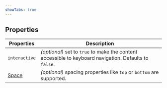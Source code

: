 ```yaml
---
showTabs: true
---
```


## Properties

| Properties                                  | Description                                                                                            |
| ------------------------------------------- | ------------------------------------------------------------------------------------------------------ |
| `interactive`                               | _(optional)_ set to `true` to make the content accessible to keyboard navigation. Defaults to `false`. |
| [Space](/uilib/components/space/properties) | _(optional)_ spacing properties like `top` or `bottom` are supported.                                  |
